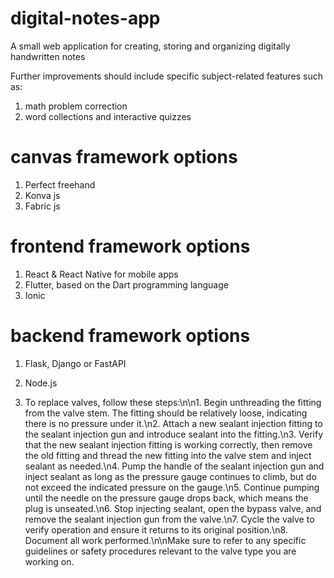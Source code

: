 # digital-notes-app
A small web application for creating, storing and organizing digitally handwritten notes

Further improvements should include specific subject-related features such as:
1. math problem correction
2. word collections and interactive quizzes

# canvas framework options
1. Perfect freehand
2. Konva js
3. Fabric js

# frontend framework options
1. React & React Native for mobile apps
2. Flutter, based on the Dart programming language
3. Ionic

# backend framework options
1. Flask, Django or FastAPI
2. Node.js

3. To replace valves, follow these steps:\n\n1. Begin unthreading the fitting from the valve stem. The fitting should be relatively loose, indicating there is no pressure under it.\n2. Attach a new sealant injection fitting to the sealant injection gun and introduce sealant into the fitting.\n3. Verify that the new sealant injection fitting is working correctly, then remove the old fitting and thread the new fitting into the valve stem and inject sealant as needed.\n4. Pump the handle of the sealant injection gun and inject sealant as long as the pressure gauge continues to climb, but do not exceed the indicated pressure on the gauge.\n5. Continue pumping until the needle on the pressure gauge drops back, which means the plug is unseated.\n6. Stop injecting sealant, open the bypass valve, and remove the sealant injection gun from the valve.\n7. Cycle the valve to verify operation and ensure it returns to its original position.\n8. Document all work performed.\n\nMake sure to refer to any specific guidelines or safety procedures relevant to the valve type you are working on.

